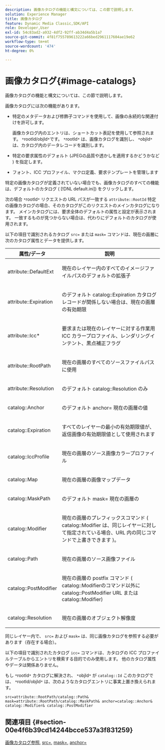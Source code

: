 ```yaml
---
description: 画像カタログの機能と構文については、この節で説明します。
solution: Experience Manager
title: 画像カタログ
feature: Dynamic Media Classic,SDK/API
role: Developer,User
exl-id: 54c83ad2-a932-4df2-92ff-ab34d4a5b1a7
source-git-commit: 4f81f755789613222a66bed2961117604ae19e62
workflow-type: tm+mt
source-wordcount: '474'
ht-degree: 0%

---
```


# 画像カタログ{#image-catalogs}

画像カタログの機能と構文については、この節で説明します。

画像カタログには次の機能があります。

* 特定のメタデータおよび修飾子コマンドを使用して、画像の永続的な関連付けを許可します。

  画像カタログ内のエントリは、ショートカット表記を使用して参照されます。 `*`rootId/objId`*`です。 `*`rootId`*` は、画像カタログを識別し、 `*`objId`*` は、カタログ内のデータレコードを識別します。
* 特定の要求属性のデフォルト (JPEGの品質や透かしを適用するかどうかなど ) を指定します。
* フォント、ICC プロファイル、マクロ定義、要求テンプレートを管理します

特定の画像カタログが定義されていない場合でも、画像カタログのすべての機能は、デフォルトのカタログ ( [!DNL default.ini]) をクリックします。

次の場合 `*`rootId`*` リクエストの URL パスが一致する `attribute::RootId` 特定の画像カタログの場合、そのカタログがこのリクエストのメインカタログになります。 メインカタログには、要求全体のデフォルトの属性と設定が表示されます。 一致するものが見つからない場合は、代わりにデフォルトのカタログが使用されます。

以下の項目で識別されるカタログ `src=` または `mask=` コマンドは、現在の画層に次のカタログ属性とデータを提供します。

<table id="table_D3FA66EA5D054745900DE5A120885AA8"> 
 <thead> 
  <tr> 
   <th class="entry"> <b> 属性/データ</b> </th> 
   <th class="entry"> <b> 説明</b> </th> 
  </tr> 
 </thead>
 <tbody> 
  <tr> 
   <td> <p> <span class="codeph"> attribute::DefaultExt</span> </p> </td> 
   <td> <p> 現在のレイヤー内のすべてのイメージファイルパスのデフォルトの拡張子 </p> </td> 
  </tr> 
  <tr> 
   <td> <p> <span class="codeph"> attribute::Expiration</span> </p> </td> 
   <td> <p> のデフォルト <span class="codeph"> catalog::Expiration</span> カタログレコードが関係しない場合は、現在の画層の有効期限 </p> </td> 
  </tr> 
  <tr> 
   <td> <p> <span class="codeph"> attribute::Icc*</span> </p> </td> 
   <td> <p> 要求または現在のレイヤーに対する作業用 ICC カラープロファイル、レンダリングインテント、黒点補正フラグ </p> </td> 
  </tr> 
  <tr> 
   <td> <p> <span class="codeph"> attribute::RootPath</span> </p> </td> 
   <td> <p> 現在の画層のすべてのソースファイルパスに使用 </p> </td> 
  </tr> 
  <tr> 
   <td> <p> <span class="codeph"> attribute::Resolution</span> </p> </td> 
   <td> <p> のデフォルト <span class="codeph"> catalog::Resolution</span> のみ </p> </td> 
  </tr> 
  <tr> 
   <td> <p> <span class="codeph"> catalog::Anchor</span> </p> </td> 
   <td> <p> のデフォルト <span class="codeph"> anchor=</span> 現在の画層の値 </p> </td> 
  </tr> 
  <tr> 
   <td> <p> <span class="codeph"> catalog::Expiration</span> </p> </td> 
   <td> <p> すべてのレイヤーの最小の有効期限値が、返信画像の有効期限値として使用されます </p> </td> 
  </tr> 
  <tr> 
   <td> <p> <span class="codeph"> catalog::IccProfile</span> </p> </td> 
   <td> <p> 現在の画層のソース画像カラープロファイル </p> </td> 
  </tr> 
  <tr> 
   <td> <p> <span class="codeph"> catalog::Map</span> </p> </td> 
   <td> <p> 現在の画層の画像マップデータ </p> </td> 
  </tr> 
  <tr> 
   <td> <p> <span class="codeph"> catalog::MaskPath</span> </p> </td> 
   <td> <p> のデフォルト <span class="codeph"> mask=</span> 現在の画層の </p> </td> 
  </tr> 
  <tr> 
   <td> <p> <span class="codeph"> catalog::Modifier</span> </p> </td> 
   <td> <p> 現在の画層のプレフィックスコマンド ( <span class="codeph"> catalog::Modifier</span> は、同じレイヤーに対して指定されている場合、URL 内の同じコマンドで上書きできます )。 </p> </td> 
  </tr> 
  <tr> 
   <td> <p> <span class="codeph"> catalog::Path</span> </p> </td> 
   <td> <p> 現在の画層のソース画像ファイル </p> </td> 
  </tr> 
  <tr> 
   <td> <p> <span class="codeph"> catalog::PostModifier</span> </p> </td> 
   <td> <p> 現在の画層の postfix コマンド ( <span class="codeph"> catalog::Modifier</span>のコマンド以外に <span class="codeph"> catalog::PostModifier</span> URL または <span class="codeph"> catalog::Modifier</span>) </p> </td> 
  </tr> 
  <tr> 
   <td> <p> <span class="codeph"> catalog::Resolution</span> </p> </td> 
   <td> <p> 現在の画層のオブジェクト解像度 </p> </td> 
  </tr> 
 </tbody> 
</table>

同じレイヤー内で、 `src=` および `mask=` は、同じ画像カタログを参照する必要があります（存在する場合）。

以下の項目で識別されたカタログ `icc=` コマンドは、カタログの ICC プロファイルテーブルからエントリを検索する目的でのみ使用します。 他のカタログ属性やデータは関係ありません。

もし `*`rootId`*` カタログに解決され、 `*`objId`*` が `catalog::Id` このカタログでは、 `*`rootId/objId`*` は、次のようなカタログエントリに事実上置き換えられます。

`src=attribute::RootPath/catalog::Path& mask=attribute::RootPath/catalog::MaskPath& anchor=catalog::Anchor& catalog::Modifier& catalog::PostModifier`

## 関連項目 {#section-00e4f6b39cd14244bcce537a3f831259}

[画像カタログ参照](../../../../../is-api/image-catalog/image-serving-api-ref/c-image-catalog-reference/c-overview/c-overview.md#concept-9ce2b6a133de45f783e95cabc5810ac3), [src=](../../../../../is-api/http-ref/image-serving-api-ref/c-http-protocol-reference/c-command-reference/r-src.md#reference-f6506637778c4c69bf106a7924a91ab1), [mask=](../../../../../is-api/http-ref/image-serving-api-ref/c-http-protocol-reference/c-command-reference/r-mask.md#reference-922254e027404fb890b850e2723ee06e), [anchor=](../../../../../is-api/http-ref/image-serving-api-ref/c-http-protocol-reference/c-command-reference/r-anchor.md#reference-6661e548ab284b82828d8d94c8ddeb7c)
